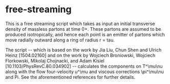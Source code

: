 # free-streaming

This is a free streaming script which takes as input an initial transverse density of massless partons at time 0+. 
These partons are assumed to be produced isotropically, and hence each point is an emitter of partons which move
radially outward along a ring of radius r = tau.

The script -- which is based on the work by Jia Liu, Chun Shen and Ulrich Heinz [1504.02160] and on the work by
Wojciech Broniowski, Wojciech Florkowski, Mikolaj Chojnacki, and Adam Kisiel [10.1103/PhysRevC.80.034902] -- calculates
the components on T^\mu\nu along with the flow four-velocity u^\mu and viscous corrections \pi^\mu\nu and Pi. See the
aforementioned references for further details.
